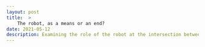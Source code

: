 ```yaml
---
layout: post
title:  >
    The robot, as a means or an end?
date: 2021-05-12
description: Examining the role of the robot at the intersection between robotics and neuroscience
---
```


